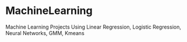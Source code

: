 # MachineLearning
Machine Learning Projects Using Linear Regression, Logistic Regression, Neural Networks, GMM, Kmeans
